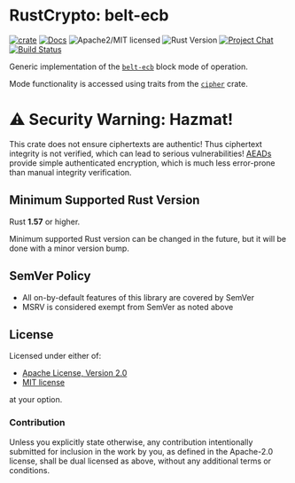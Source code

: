 # RustCrypto: belt-ecb

[![crate][crate-image]][crate-link]
[![Docs][docs-image]][docs-link]
![Apache2/MIT licensed][license-image]
![Rust Version][rustc-image]
[![Project Chat][chat-image]][chat-link]
[![Build Status][build-image]][build-link]

Generic implementation of the [`belt-ecb`] block mode of operation.

Mode functionality is accessed using traits from the [`cipher`] crate.

# ⚠️ Security Warning: Hazmat!

This crate does not ensure ciphertexts are authentic! Thus ciphertext integrity
is not verified, which can lead to serious vulnerabilities!
[AEADs] provide simple authenticated encryption,
which is much less error-prone than manual integrity verification.

## Minimum Supported Rust Version

Rust **1.57** or higher.

Minimum supported Rust version can be changed in the future, but it will be
done with a minor version bump.

## SemVer Policy

- All on-by-default features of this library are covered by SemVer
- MSRV is considered exempt from SemVer as noted above

## License

Licensed under either of:

 * [Apache License, Version 2.0](http://www.apache.org/licenses/LICENSE-2.0)
 * [MIT license](http://opensource.org/licenses/MIT)

at your option.

### Contribution

Unless you explicitly state otherwise, any contribution intentionally submitted
for inclusion in the work by you, as defined in the Apache-2.0 license, shall be
dual licensed as above, without any additional terms or conditions.

[//]: # (badges)

[crate-image]: https://img.shields.io/crates/v/belt-ctr.svg
[crate-link]: https://crates.io/crates/belt-ctr
[docs-image]: https://docs.rs/belt-ctr/badge.svg
[docs-link]: https://docs.rs/belt-ctr/
[license-image]: https://img.shields.io/badge/license-Apache2.0/MIT-blue.svg
[rustc-image]: https://img.shields.io/badge/rustc-1.57+-blue.svg
[chat-image]: https://img.shields.io/badge/zulip-join_chat-blue.svg
[chat-link]: https://rustcrypto.zulipchat.com/#narrow/stream/308460-block-modes
[build-image]: https://github.com/RustCrypto/block-modes/workflows/belt-ctr/badge.svg?branch=master&event=push
[build-link]: https://github.com/RustCrypto/block-modes/actions?query=workflow%3Abelt-ctr+branch%3Amaster

[//]: # (general links)

[`cipher`]: https://docs.rs/cipher/
[`belt-ecb`]: https://apmi.bsu.by/assets/files/std/belt-spec371.pdf
[AEADs]: https://github.com/RustCrypto/AEADs
